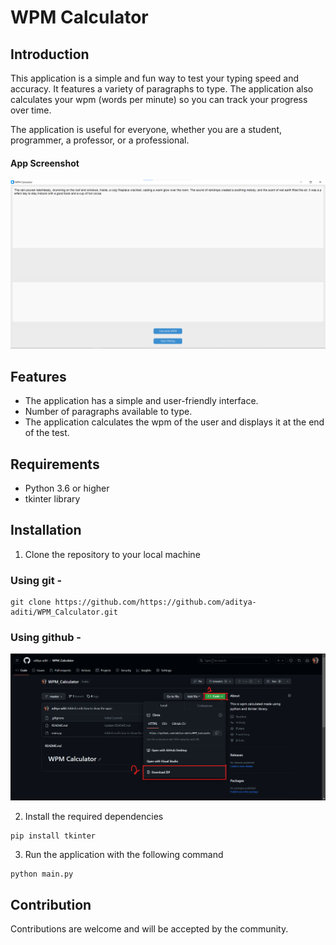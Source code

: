 # WPM Calculator
## Introduction
This application is a simple and fun way to test your typing speed and accuracy. It features a variety of paragraphs to type. The application also calculates your wpm (words per minute) so you can track your progress over time.

The application is useful for everyone, whether you are a student, programmer, a professor, or a professional.

#### App Screenshot
![app image](img/app_image.png)

## Features
- The application has a simple and user-friendly interface.
- Number of paragraphs available to type.
- The application calculates the wpm of the user and displays it at the end of the test.

## Requirements
- Python 3.6 or higher
- tkinter library

## Installation
1. Clone the repository to your local machine

### Using git - 
```
git clone https://github.com/https://github.com/aditya-aditi/WPM_Calculator.git
```

### Using github - 

![github download image](img/download%20from%20github.png)

2. Install the required dependencies
```
pip install tkinter
```

3. Run the application with the following command
```
python main.py
```

## Contribution
Contributions are welcome and will be accepted by the community.